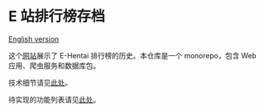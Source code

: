 # E 站排行榜存档

[English version](../README.md)

这个[网站](https://ehentai-toplist-archive.com/)展示了 E-Hentai 排行榜的历史。本仓库是一个 monorepo，包含 Web 应用、爬虫服务和数据库包。

技术细节请见[此处](./implementation-details.md)。

待实现的功能列表请见[此处](./todo.md)。